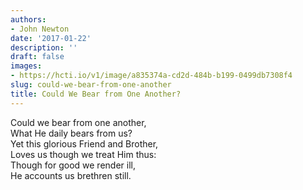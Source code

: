 ```yaml
---
authors:
- John Newton
date: '2017-01-22'
description: ''
draft: false
images:
- https://hcti.io/v1/image/a835374a-cd2d-484b-b199-0499db7308f4
slug: could-we-bear-from-one-another
title: Could We Bear from One Another?
---
```


Could we bear from one another,<br />
What He daily bears from us?<br />
Yet this glorious Friend and Brother,<br />
Loves us though we treat Him thus:<br />
Though for good we render ill,<br />
He accounts us brethren still.<br />